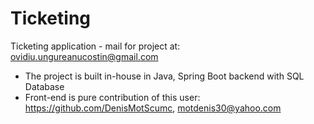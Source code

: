 # Ticketing
Ticketing application - mail for project at: ovidiu.ungureanucostin@gmail.com

- The project is built in-house in Java, Spring Boot backend with SQL Database
- Front-end is pure contribution of this user: https://github.com/DenisMotScumc, motdenis30@yahoo.com
